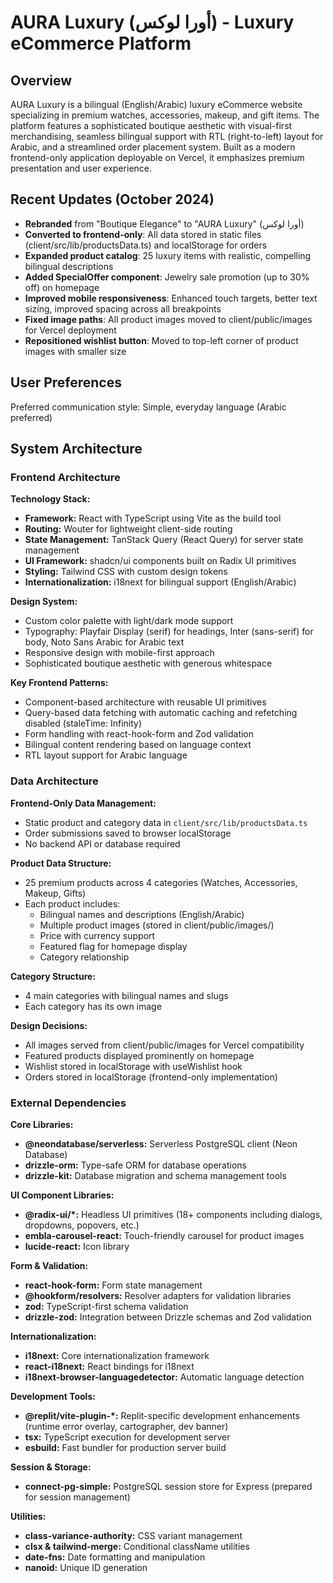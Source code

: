 # AURA Luxury (أورا لوكس) - Luxury eCommerce Platform

## Overview

AURA Luxury is a bilingual (English/Arabic) luxury eCommerce website specializing in premium watches, accessories, makeup, and gift items. The platform features a sophisticated boutique aesthetic with visual-first merchandising, seamless bilingual support with RTL (right-to-left) layout for Arabic, and a streamlined order placement system. Built as a modern frontend-only application deployable on Vercel, it emphasizes premium presentation and user experience.

## Recent Updates (October 2024)

- **Rebranded** from "Boutique Elegance" to "AURA Luxury" (أورا لوكس)
- **Converted to frontend-only**: All data stored in static files (client/src/lib/productsData.ts) and localStorage for orders
- **Expanded product catalog**: 25 luxury items with realistic, compelling bilingual descriptions
- **Added SpecialOffer component**: Jewelry sale promotion (up to 30% off) on homepage
- **Improved mobile responsiveness**: Enhanced touch targets, better text sizing, improved spacing across all breakpoints
- **Fixed image paths**: All product images moved to client/public/images for Vercel deployment
- **Repositioned wishlist button**: Moved to top-left corner of product images with smaller size

## User Preferences

Preferred communication style: Simple, everyday language (Arabic preferred)

## System Architecture

### Frontend Architecture

**Technology Stack:**
- **Framework:** React with TypeScript using Vite as the build tool
- **Routing:** Wouter for lightweight client-side routing
- **State Management:** TanStack Query (React Query) for server state management
- **UI Framework:** shadcn/ui components built on Radix UI primitives
- **Styling:** Tailwind CSS with custom design tokens
- **Internationalization:** i18next for bilingual support (English/Arabic)

**Design System:**
- Custom color palette with light/dark mode support
- Typography: Playfair Display (serif) for headings, Inter (sans-serif) for body, Noto Sans Arabic for Arabic text
- Responsive design with mobile-first approach
- Sophisticated boutique aesthetic with generous whitespace

**Key Frontend Patterns:**
- Component-based architecture with reusable UI primitives
- Query-based data fetching with automatic caching and refetching disabled (staleTime: Infinity)
- Form handling with react-hook-form and Zod validation
- Bilingual content rendering based on language context
- RTL layout support for Arabic language

### Data Architecture

**Frontend-Only Data Management:**
- Static product and category data in `client/src/lib/productsData.ts`
- Order submissions saved to browser localStorage
- No backend API or database required

**Product Data Structure:**
- 25 premium products across 4 categories (Watches, Accessories, Makeup, Gifts)
- Each product includes:
  - Bilingual names and descriptions (English/Arabic)
  - Multiple product images (stored in client/public/images/)
  - Price with currency support
  - Featured flag for homepage display
  - Category relationship

**Category Structure:**
- 4 main categories with bilingual names and slugs
- Each category has its own image

**Design Decisions:**
- All images served from client/public/images for Vercel compatibility
- Featured products displayed prominently on homepage
- Wishlist stored in localStorage with useWishlist hook
- Orders stored in localStorage (frontend-only implementation)

### External Dependencies

**Core Libraries:**
- **@neondatabase/serverless:** Serverless PostgreSQL client (Neon Database)
- **drizzle-orm:** Type-safe ORM for database operations
- **drizzle-kit:** Database migration and schema management tools

**UI Component Libraries:**
- **@radix-ui/*:** Headless UI primitives (18+ components including dialogs, dropdowns, popovers, etc.)
- **embla-carousel-react:** Touch-friendly carousel for product images
- **lucide-react:** Icon library

**Form & Validation:**
- **react-hook-form:** Form state management
- **@hookform/resolvers:** Resolver adapters for validation libraries
- **zod:** TypeScript-first schema validation
- **drizzle-zod:** Integration between Drizzle schemas and Zod validation

**Internationalization:**
- **i18next:** Core internationalization framework
- **react-i18next:** React bindings for i18next
- **i18next-browser-languagedetector:** Automatic language detection

**Development Tools:**
- **@replit/vite-plugin-*:** Replit-specific development enhancements (runtime error overlay, cartographer, dev banner)
- **tsx:** TypeScript execution for development server
- **esbuild:** Fast bundler for production server build

**Session & Storage:**
- **connect-pg-simple:** PostgreSQL session store for Express (prepared for session management)

**Utilities:**
- **class-variance-authority:** CSS variant management
- **clsx & tailwind-merge:** Conditional className utilities
- **date-fns:** Date formatting and manipulation
- **nanoid:** Unique ID generation